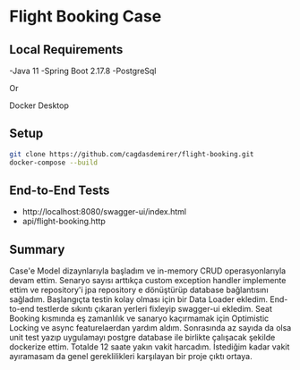 # Flight Booking Case
## Local Requirements
-Java 11
-Spring Boot 2.17.8
-PostgreSql

Or

Docker Desktop
## Setup
```sh
git clone https://github.com/cagdasdemirer/flight-booking.git
docker-compose --build
```
## End-to-End Tests
- http://localhost:8080/swagger-ui/index.html
- api/flight-booking.http

## Summary
Case'e Model dizaynlarıyla başladım ve in-memory CRUD operasyonlarıyla devam ettim. Senaryo sayısı arttıkça custom exception handler implemente ettim ve repository'i jpa repository e dönüştürüp database bağlantısını sağladım. Başlangıçta testin kolay olması için bir Data Loader ekledim. End-to-end testlerde sıkıntı çıkaran yerleri fixleyip swagger-ui ekledim. Seat Booking kısmında eş zamanlılık ve sanaryo kaçırmamak için Optimistic Locking ve async featurelaerdan yardım aldım. Sonrasında az sayıda da olsa unit test yazıp uygulamayı postgre database ile birlikte çalışacak şekilde dockerize ettim. Totalde 12 saate yakın vakit harcadım. İstediğim kadar vakit ayıramasam da genel gereklilikleri karşılayan bir proje çıktı ortaya.
